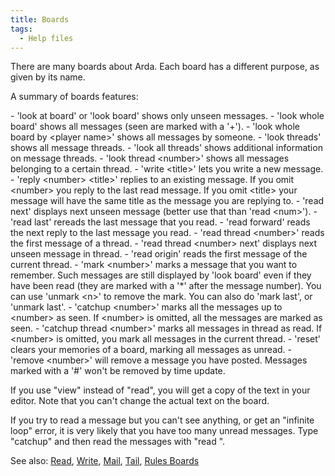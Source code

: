 ```yaml
---
title: Boards
tags:
  - Help files
---
```

There are many boards about Arda. Each board has a different purpose, as
given by its name.

A summary of boards features:

\- 'look at board' or 'look board' shows only unseen messages. - 'look
whole board' shows all messages (seen are marked with a '+'). - 'look
whole board by \<player name\>' shows all messages by someone. - 'look
threads' shows all message threads. - 'look all threads' shows
additional information on message threads. - 'look thread \<number\>'
shows all messages belonging to a certain thread. - 'write \<title\>'
lets you write a new message. - 'reply \<number\> \<title\>' replies to
an existing message. If you omit \<number\> you reply to the last read
message. If you omit \<title\> your message will have the same title as
the message you are replying to. - 'read next' displays next unseen
message (better use that than 'read \<num\>'). - 'read last' rereads the
last message that you read. - 'read forward' reads the next reply to the
last message you read. - 'read thread \<number\>' reads the first
message of a thread. - 'read thread \<number\> next' displays next
unseen message in thread. - 'read origin' reads the first message of the
current thread. - 'mark \<number\>' marks a message that you want to
remember. Such messages are still displayed by 'look board' even if they
have been read (they are marked with a '\*' after the message number).
You can use 'unmark \<n\>' to remove the mark. You can also do 'mark
last', or 'unmark last'. - 'catchup \<number\>' marks all the messages
up to \<number\> as seen. If \<number\> is omitted, all the messages are
marked as seen. - 'catchup thread \<number\>' marks all messages in
thread as read. If \<number\> is omitted, you mark all messages in the
current thread. - 'reset' clears your memories of a board, marking all
messages as unread. - 'remove \<number\>' will remove a message you have
posted. Messages marked with a '#' won't be removed by time update.

If you use "view" instead of "read", you will get a copy of the text in
your editor. Note that you can't change the actual text on the board.

If you try to read a message but you can't see anything, or get an
"infinite loop" error, it is very likely that you have too many unread
messages. Type "catchup" and then read the messages with "read
<msg number>".

See also: [Read](Read "wikilink"), [Write](Write "wikilink"),
[Mail](Mail "wikilink"), [Tail](Tail "wikilink"), [Rules
Boards](Rules_Boards "wikilink")

